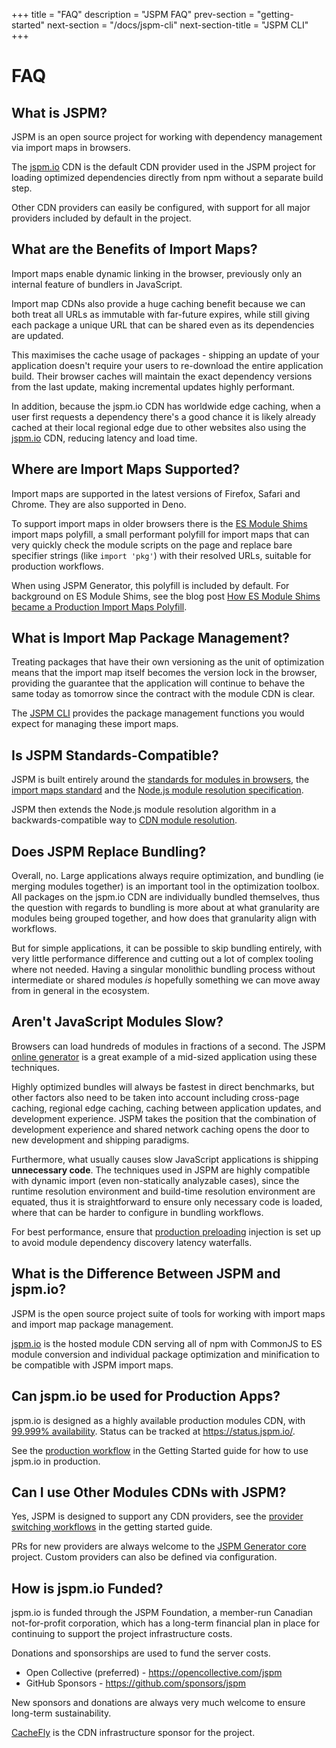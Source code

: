 +++
title = "FAQ"
description = "JSPM FAQ"
prev-section = "getting-started"
next-section = "/docs/jspm-cli"
next-section-title = "JSPM CLI"
+++

# FAQ

## What is JSPM?

JSPM is an open source project for working with dependency management via import maps in browsers.

The [jspm.io](/cdn/jspm-io) CDN is the default CDN provider used in the JSPM project for loading optimized dependencies directly from npm without a separate build step.

Other CDN providers can easily be configured, with support for all major providers included by default in the project.

## What are the Benefits of Import Maps?

Import maps enable dynamic linking in the browser, previously only an internal feature of bundlers in JavaScript.

Import map CDNs also provide a huge caching benefit because we can both treat all URLs as immutable with far-future expires, while still giving each package a unique URL that can be shared even as its dependencies are updated.

This maximises the cache usage of packages - shipping an update of your application doesn't require your users to re-download the entire application build. Their browser caches will maintain the exact dependency versions from the last update, making incremental updates highly performant.

In addition, because the jspm.io CDN has worldwide edge caching, when a user first requests a dependency there's a good chance it is likely already cached at their local regional edge due to other websites also using the [jspm.io](/cdn) CDN, reducing latency and load time.

## Where are Import Maps Supported?

Import maps are supported in the latest versions of Firefox, Safari and Chrome. They are also supported in Deno.

To support import maps in older browsers there is the [ES Module Shims](https://github.com/guybedford/es-module-shims) import maps polyfill, a small performant polyfill for import maps that can very quickly check the module scripts on the page and replace bare specifier strings (like `import 'pkg'`) with their resolved URLs, suitable for production workflows.

When using JSPM Generator, this polyfill is included by default. For background on ES Module Shims, see the blog post [How ES Module Shims became a Production Import Maps Polyfill](https://guybedford.com/es-module-shims-production-import-maps).

## What is Import Map Package Management?

Treating packages that have their own versioning as the unit of optimization means that the import map itself becomes the version lock in the browser, providing the guarantee that the application will continue to behave the same today as tomorrow since the contract with the module CDN is clear.

The [JSPM CLI](/docs/jspm-cli) provides the package management functions you would expect for managing these import maps.

## Is JSPM Standards-Compatible?

JSPM is built entirely around the [standards for modules in browsers](https://developer.mozilla.org/en-US/docs/Web/JavaScript/Guide/Modules), the [import maps standard](https://github.com/WICG/import-maps) and the [Node.js module resolution specification](https://nodejs.org/dist/latest-v19.x/docs/api/esm.html#resolver-algorithm-specification).

JSPM then extends the Node.js module resolution algorithm in a backwards-compatible way to [CDN module resolution](/docs/cdn-resolution).

## Does JSPM Replace Bundling?

Overall, no. Large applications always require optimization, and bundling (ie merging modules together) is an important tool in the optimization toolbox. All packages on the jspm.io CDN are individually bundled themselves, thus the question with regards to bundling is more about at what granularity are modules being grouped together, and how does that granularity align with workflows.

But for simple applications, it can be possible to skip bundling entirely, with very little performance difference and cutting out a lot of complex tooling where not needed. Having a singular monolithic bundling process without intermediate or shared modules _is_ hopefully something we can move away from in general in the ecosystem.

## Aren't JavaScript Modules Slow?

Browsers can load hundreds of modules in fractions of a second. The JSPM [online generator](https://generator.jspm.io) is a great example of a mid-sized application using these techniques.

Highly optimized bundles will always be fastest in direct benchmarks, but other factors also need to be taken into account including cross-page caching, regional edge caching, caching between application updates, and development experience. JSPM takes the position that the combination of development experience and shared network caching opens the door to new development and shipping paradigms.

Furthermore, what usually causes slow JavaScript applications is shipping **unnecessary code**. The techniques used in JSPM are highly compatible with dynamic import (even non-statically analyzable cases), since the runtime resolution environment and build-time resolution environment are equated, thus it is straightforward to ensure only necessary code is loaded, where that can be harder to configure in bundling workflows.

For best performance, ensure that [production preloading](/getting-started#preload-injection) injection is set up to avoid module dependency discovery latency waterfalls.

## What is the Difference Between JSPM and jspm.io?

JSPM is the open source project suite of tools for working with import maps and import map package management.

[jspm.io](/cdn/jspm-io) is the hosted module CDN serving all of npm with CommonJS to ES module conversion and individual package optimization and minification to be compatible with JSPM import maps.

## Can jspm.io be used for Production Apps?

jspm.io is designed as a highly available production modules CDN, with [99.999% availability](https://status.jspm.io/). Status can be tracked at https://status.jspm.io/.

See the [production workflow](/getting-started#production-workflow) in the Getting Started guide for how to use jspm.io in production.

## Can I use Other Modules CDNs with JSPM?

Yes, JSPM is designed to support any CDN providers, see the [provider switching workflows](/getting-started#changing-providers) in the getting started guide.

PRs for new providers are always welcome to the [JSPM Generator core](https://github.com/jspm/generator) project. Custom providers can also be defined via configuration.

## How is jspm.io Funded?

jspm.io is funded through the JSPM Foundation, a member-run Canadian not-for-profit corporation, which has a long-term financial plan in place for continuing to support the project infrastructure costs.

Donations and sponsorships are used to fund the server costs.

* Open Collective (preferred) - https://opencollective.com/jspm
* GitHub Sponsors - https://github.com/sponsors/jspm

New sponsors and donations are always very much welcome to ensure long-term sustainability.

[CacheFly](https://www.cachefly.com/) is the CDN infrastructure sponsor for the project.
